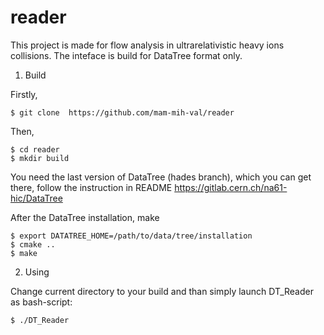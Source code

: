 # reader

This project is made for flow analysis in ultrarelativistic heavy ions collisions. The inteface is build for DataTree format only.

1. Build

Firstly, 

    $ git clone  https://github.com/mam-mih-val/reader

Then,

    $ cd reader
    $ mkdir build

You need the last version of DataTree (hades branch), which you can get there, follow the instruction in README https://gitlab.cern.ch/na61-hic/DataTree

After the DataTree installation, make

    $ export DATATREE_HOME=/path/to/data/tree/installation
    $ cmake ..
    $ make
    
2. Using

Change current directory to your build and than simply launch DT_Reader as bash-script:

    $ ./DT_Reader
